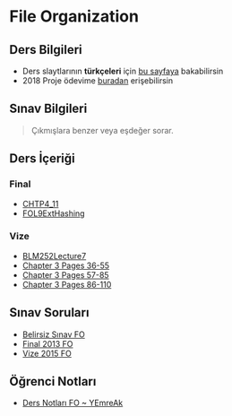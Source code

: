 # File Organization 

## Ders Bilgileri

- Ders slaytlarının **türkçeleri** için [bu sayfaya][File Org] bakabilirsin
- 2018 Proje ödevime [buradan][2018 Proje Ödevim] erişebilirsin

## Sınav Bilgileri

> Çıkmışlara benzer veya eşdeğer sorar.

[File Org]: http://w3.gazi.edu.tr/~akcayol/BM307.htm
[2018 Proje Ödevim]: https://github.com/yedhrab/CplusCalismalarim/tree/master/FileOrganizationHomework
<!--Index-->


## Ders İçeriği


### Final

- [CHTP4_11](./Ders%20%C4%B0%C3%A7eri%C4%9Fi/Final/CHTP4_11.pdf)
- [FOL9ExtHashing](./Ders%20%C4%B0%C3%A7eri%C4%9Fi/Final/FOL9ExtHashing.pdf)

### Vize

- [BLM252Lecture7](./Ders%20%C4%B0%C3%A7eri%C4%9Fi/Vize/BLM252Lecture7.pdf)
- [Chapter 3 Pages 36-55](./Ders%20%C4%B0%C3%A7eri%C4%9Fi/Vize/Chapter%203%20Pages%2036-55.pdf)
- [Chapter 3 Pages 57-85](./Ders%20%C4%B0%C3%A7eri%C4%9Fi/Vize/Chapter%203%20Pages%2057-85.pdf)
- [Chapter 3 Pages 86-110](./Ders%20%C4%B0%C3%A7eri%C4%9Fi/Vize/Chapter%203%20Pages%2086-110.pdf)

## Sınav Soruları

- [Belirsiz Sınav FO](./S%C4%B1nav%20Sorular%C4%B1/Belirsiz%20S%C4%B1nav%20FO.pdf)
- [Final 2013 FO](./S%C4%B1nav%20Sorular%C4%B1/Final%202013%20FO.pdf)
- [Vize 2015 FO](./S%C4%B1nav%20Sorular%C4%B1/Vize%202015%20FO.pdf)

## Öğrenci Notları

- [Ders Notları FO ~ YEmreAk](./%C3%96%C4%9Frenci%20Notlar%C4%B1/Ders%20Notlar%C4%B1%20FO%20~%20YEmreAk.pdf)



<!--Index-->

